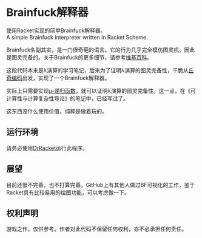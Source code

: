 # Brainfuck解释器

使用Racket实现的简单Brainfuck解释器。  
A simple Brainfuck interpreter written in Racket Scheme.

Brainfuck名副其实，是一门很奇葩的语言。它的行为几乎完全模仿图灵机，因此是图灵完备的。关于Brainfuck的更多细节，请参考[维基百科](https://en.wikipedia.org/wiki/Brainfuck)。

这段代码本来是λ演算的学习笔记，后来为了证明λ演算的图灵完备性，干脆从[丘奇编码](https://en.wikipedia.org/wiki/Church_encoding)出发，实现了一个Brainfuck解释器。

实际上只需要实现[μ-递归函数](https://en.wikipedia.org/wiki/%CE%9C-recursive_function)，就可以证明λ演算的图灵完备性。这一点，在《可计算性与计算复杂性导论》的笔记中，已经写过了。

这东西没什么使用价值，纯粹是做着玩的。

## 运行环境

请务必使用[DrRacket](http://racket-lang.org/)运行此程序。

## 展望

目前还很不完善，也不打算完善。GitHub上有其他人做过BF可视化的工作，鉴于Racket具有比较易用的绘图功能，可以考虑做一下。

## 权利声明

游戏之作，仅供参考。作者对此代码不保留任何权利，亦不必承担任何责任。

